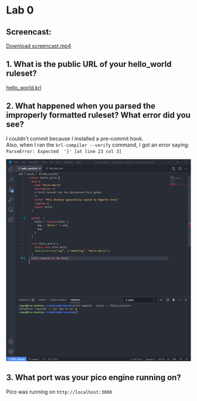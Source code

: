 # Lab 0

## Screencast:

[Download screencast.mp4](https://github.com/rogvc/cs462/blob/master/lab0/resources/screencast.mp4?raw=true)

## 1. What is the public URL of your hello_world ruleset?
[hello_world.krl](https://raw.githubusercontent.com/rogvc/cs462/master/lab0/rulesets/hello_world.krl)

## 2. What happened when you parsed the improperly formatted ruleset? What error did you see?
I couldn't commit because I installed a pre-commit hook.  
Also, when I ran the `krl-compiler --verify` command, I got an error saying: `ParseError: Expected  '}' [at line 23 col 3]`

![The error](https://github.com/rogvc/cs462/blob/master/lab0/resources/parse-error.png?raw=true)

## 3. What port was your pico engine running on?
Pico was running on `http://localhost:3000`
